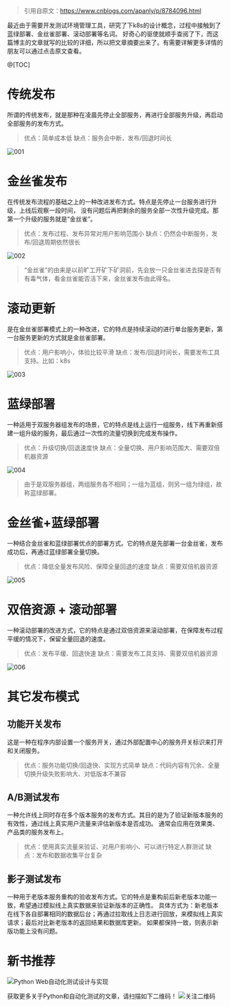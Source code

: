 > 引用自原文：https://www.cnblogs.com/apanly/p/8784096.html

最近由于需要开发测试环境管理工具，研究了下k8s的设计概念，过程中接触到了蓝绿部署、金丝雀部署、滚动部署等名词。
好奇心的驱使就顺手查阅了下，而这篇博主的文章就写的比较的详细，所以把文章摘要出来了。有需要详解更多详情的朋友可以通过点击原文查看。

@[TOC]

# 传统发布
所谓的传统发布，就是那种在凌晨先停止全部服务，再进行全部服务升级，再启动全部服务的发布方式。
> 优点：简单成本低
缺点：服务会中断，发布/回退时间长

![001](https://github.com/five3/testqa/blob/master/images/publish/001.png?raw=true)

# 金丝雀发布
在传统发布流程的基础之上的一种改进发布方式。特点是先停止一台服务进行升级，上线后观察一段时间，
没有问题后再把剩余的服务全部一次性升级完成。那第一个升级的服务就是“金丝雀”。
> 优点：发布过程、发布异常对用户影响范围小
缺点：仍然会中断服务，发布/回退周期依然很长

![002](https://github.com/five3/testqa/blob/master/images/publish/002.png?raw=true)

> “金丝雀”的由来是以前旷工开矿下矿洞前，先会放一只金丝雀进去探是否有有毒气体，看金丝雀能否活下来，金丝雀发布由此得名。

# 滚动更新
是在金丝雀部署模式上的一种改进，它的特点是持续滚动的进行单台服务更新，第一台服务更新的方式就是金丝雀部署。
> 优点：用户影响小，体验比较平滑
缺点：发布/回退时间长，需要发布工具支持。比如：k8s

![003](https://github.com/five3/testqa/blob/master/images/publish/003.png?raw=true)

# 蓝绿部署
一种适用于双服务器组发布的场景，它的特点是线上运行一组服务，线下再重新搭建一组升级的服务，最后通过一次性的流量切换到完成发布操作。
> 优点：升级切换/回退速度快
缺点：全量切换、用户影响范围大、需要双倍机器资源

![004](https://github.com/five3/testqa/blob/master/images/publish/004.png?raw=true)

> 由于是双服务器组，两组服务各不相同；一组为蓝组，则另一组为绿组，故称蓝绿部署。

# 金丝雀+蓝绿部署
一种结合金丝雀和蓝绿部署优点的部署方式。它的特点是先部署一台金丝雀，发布成功后，再通过蓝绿部署全量切换。
> 优点：降低全量发布风险、保障全量回退的速度
缺点：需要双倍机器资源

![005](https://github.com/five3/testqa/blob/master/images/publish/005.png?raw=true)

# 双倍资源 + 滚动部署
一种滚动部署的改进方式，它的特点是通过双倍资源来滚动部署，在保障发布过程平缓的情况下，保留全量回退的速度。
> 优点：发布平缓、回退快速
缺点：需要发布工具支持、需要双倍机器资源

![006](https://github.com/five3/testqa/blob/master/images/publish/006.png?raw=true)

# 其它发布模式
## 功能开关发布
这是一种在程序内部设置一个服务开关，通过外部配置中心的服务开关标识来打开和关闭服务。
> 优点：服务功能切换/回退快、实现方式简单
缺点：代码内容有冗余、全量切换升级失败影响大、对低版本不兼容

## A/B测试发布
一种允许线上同时存在多个版本服务的发布方式。其目的是为了验证新版本服务的有效性，通过线上真实用户流量来评估新版本是否成功。
通常会应用在效果类、产品类的服务发布上。
> 优点：使用真实流量来验证、对用户影响小、可以进行特定人群测试
缺点：发布和数据收集平台复杂

## 影子测试发布
一种用于老版本服务重构的验收发布方式。它的特点是重构前后新老版本功能一致，希望通过模拟线上真实数据来验证新版本的正确性。
具体方式为：新老版本在线下各自部署相同的数据后台；再通过拉取线上日志进行回放，来模拟线上真实请求；最后对比新老版本的返回结果和数据库更新。
如果都保持一致，则表示新版功能上没有问题。

# 新书推荐
![Python Web自动化测试设计与实现](https://img-blog.csdnimg.cn/20190117100818307.jpg?x-oss-process=image/watermark,type_ZmFuZ3poZW5naGVpdGk,shadow_10,text_aHR0cHM6Ly9ibG9nLmNzZG4ubmV0L2ZpdmUz,size_16,color_FFFFFF,t_70)

获取更多关于Python和自动化测试的文章，请扫描如下二维码！
![关注二维码](https://img-blog.csdnimg.cn/20190117103222240.jpg?x-oss-process=image/watermark,type_ZmFuZ3poZW5naGVpdGk,shadow_10,text_aHR0cHM6Ly9ibG9nLmNzZG4ubmV0L2ZpdmUz,size_16,color_FFFFFF,t_70)

